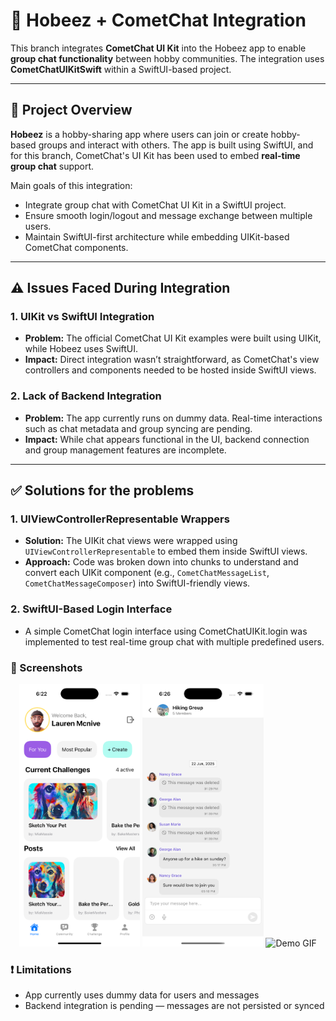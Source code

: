 # 🐝 Hobeez + CometChat Integration

This branch integrates **CometChat UI Kit** into the Hobeez app to enable **group chat functionality** between hobby communities. The integration uses **CometChatUIKitSwift** within a SwiftUI-based project.

---

## 🧩 Project Overview

**Hobeez** is a hobby-sharing app where users can join or create hobby-based groups and interact with others. The app is built using SwiftUI, and for this branch, CometChat's UI Kit has been used to embed **real-time group chat** support.

Main goals of this integration:
- Integrate group chat with CometChat UI Kit in a SwiftUI project.
- Ensure smooth login/logout and message exchange between multiple users.
- Maintain SwiftUI-first architecture while embedding UIKit-based CometChat components.

---

## ⚠️ Issues Faced During Integration

### 1. UIKit vs SwiftUI Integration
- **Problem:** The official CometChat UI Kit examples were built using UIKit, while Hobeez uses SwiftUI.
- **Impact:** Direct integration wasn’t straightforward, as CometChat's view controllers and components needed to be hosted inside SwiftUI views.

### 2. Lack of Backend Integration
- **Problem:** The app currently runs on dummy data. Real-time interactions such as chat metadata and group syncing are pending.
- **Impact:** While chat appears functional in the UI, backend connection and group management features are incomplete.

---

## ✅ Solutions for the problems

### 1. UIViewControllerRepresentable Wrappers
- **Solution:** The UIKit chat views were wrapped using `UIViewControllerRepresentable` to embed them inside SwiftUI views.
- **Approach:** Code was broken down into chunks to understand and convert each UIKit component (e.g., `CometChatMessageList`, `CometChatMessageComposer`) into SwiftUI-friendly views.

### 2. SwiftUI-Based Login Interface
- A simple CometChat login interface using CometChatUIKit.login was implemented to test real-time group chat with multiple predefined users.

### 📸 Screenshots
<p align="center">
  <img src="https://github.com/Sampada0808/hobeez-hobby-community/blob/cometchat-integration/implementation/ss1.png" alt="Home Screen" height="420"/>
  <img src="https://github.com/Sampada0808/hobeez-hobby-community/blob/cometchat-integration/implementation/ss2.png" alt="Chat Screen" height="420"/>
  <img src="https://github.com/Sampada0808/hobeez-hobby-community/blob/cometchat-integration/implementation/demo.gif" alt="Demo GIF" height="420"/>
</p>

### ❗ Limitations
- App currently uses dummy data for users and messages
- Backend integration is pending — messages are not persisted or synced

